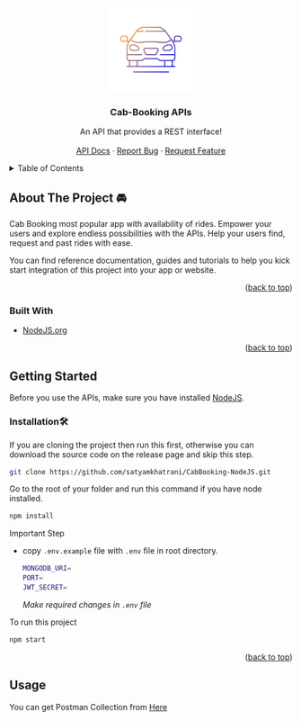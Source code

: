 <div id="top"></div>
<div align="center">
  <a href="https://github.com/satyamkhatrani/CabBooking-NodeJS">
    <img src="assets/img/car.png" alt="Logo" width="150" height="150">
  </a>

  <h3 align="center">Cab-Booking APIs</h3>

  <p align="center">
    An API that provides a REST interface!
    <br />
    <br />
    <a href="https://documenter.getpostman.com/view/1876121/VUxPtmaQ">API Docs</a>
    ·
    <a href="https://github.com/satyamkhatrani/CabBooking-NodeJS">Report Bug</a>
    ·
    <a href="https://github.com/satyamkhatrani/CabBooking-NodeJS">Request Feature</a>
  </p>
</div>

<!-- TABLE OF CONTENTS -->
<details>
  <summary>Table of Contents</summary>
  <ol>
    <li>
      <a href="#about-the-project">About The Project</a>
      <ul>
        <li><a href="#built-with">Built With</a></li>
      </ul>
    </li>
    <li>
      <a href="#getting-started">Getting Started</a>
      <ul>
        <li><a href="#installation">Installation</a></li>
      </ul>
    </li>
    <li>
    <a href="#usage">Usage</a>
    </li>
  </ol>
</details>

## About The Project 🚘


Cab Booking most popular app with availability of rides. Empower your users and explore endless possibilities with the APIs. Help your users find, request and  past rides with ease.

You can find reference documentation, guides and tutorials to help you kick start integration of this project into your app or website.

<p align="right">(<a href="#top">back to top</a>)</p>

### Built With 
* [NodeJS.org](https://nodejs.org/)
<p align="right">(<a href="#top">back to top</a>)</p>

<!-- GETTING STARTED -->
## Getting Started
Before you use the APIs, make sure you have installed [NodeJS](https://nodejs.org/en/download/).
### Installation🛠️


If you are cloning the project then run this first, otherwise you can download the source code on the release page and skip this step.

```sh
git clone https://github.com/satyamkhatrani/CabBooking-NodeJS.git
```

Go to the root of your folder and run this command if you have node installed.

```sh
npm install
```
Important Step
* copy `.env.example` file with `.env` file in root directory.
   ```bash
  MONGODB_URI=
  PORT=
  JWT_SECRET=
  ```
  _Make required changes in `.env` file_

To run this project

```sh
npm start
```

<p align="right">(<a href="#top">back to top</a>)</p>

## Usage

You can get Postman Collection from [Here](https://www.getpostman.com/collections/a4f9d5f3aaec2553c29c)

